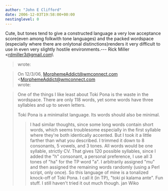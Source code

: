```yaml
---
author: "John E Clifford"
date: 2006-12-03T19:58:00+00:00
nestinglevel: 0
---
```

Cute, but tones tend to give a constructed language a very low acceptance score(even among folkwith tone languages) and the packed wordspace (especially where there are onlytonal distinctions)renders it very difficult to use in even very slightly hostile environments.---
 Rick Miller <[rdmiller3@gmail.com](mailto://rdmiller3@gmail.com)\
> wrote:

> On 12/3/06, [MorphemeAddict@wmconnect.com](mailto://MorphemeAddict@wmconnect.com) <[MorphemeAddict@wmconnect.com](mailto://MorphemeAddict@wmconnect.com)\
> wrote:

> 
> One of the things I like least about Toki Pona is the waste in the wordspace. There are only
> 118 words, yet some words have three syllables and up to seven letters.
> 
>> 
> Toki Pona is a minimalist language. Its words should also be minimal.
>> I had similar thoughts, since some long words contain short words,
> which seems troublesome especially in the first syllable where they're
> both identically accented. But I took it a little farther than what
> you described.
>> I trimmed it down to 8 consonants, 5 vowels, and 3 tones. All words
> would be one syllable, strictly CV. That gives 120 possible
> syllables, since I added the "h" consonant, a personal preference, I
> use all 3 tones of "ha" for the TP word "a". I arbitrarily assigned
> "mu" and then assigned the remaining words randomly (using a Perl
> script, only once).
>> So this language of mine is a tonalized knock-off of Toki Pona.
> I call it (in TP), "toki pi kalama ante".
>> Fun stuff. I still haven't tried it out much though.
>> jan Wiko
>